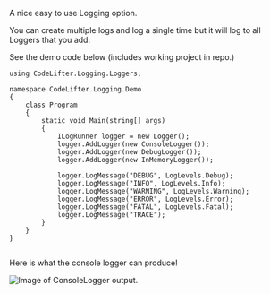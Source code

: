 ﻿A nice easy to use Logging option.

You can create multiple logs and log a single time but it will log to all Loggers that you add.

See the demo code below (includes working project in repo.)

```
using CodeLifter.Logging.Loggers;

namespace CodeLifter.Logging.Demo
{
    class Program
    {
        static void Main(string[] args)
        {
            ILogRunner logger = new Logger();
            logger.AddLogger(new ConsoleLogger());
            logger.AddLogger(new DebugLogger());
            logger.AddLogger(new InMemoryLogger());

            logger.LogMessage("DEBUG", LogLevels.Debug);
            logger.LogMessage("INFO", LogLevels.Info);
            logger.LogMessage("WARNING", LogLevels.Warning);
            logger.LogMessage("ERROR", LogLevels.Error);
            logger.LogMessage("FATAL", LogLevels.Fatal);
            logger.LogMessage("TRACE");
        }
    }
}


```

Here is what the console logger can produce!

![Image of ConsoleLogger output.](https://github.com/CodeLifterIO/CodeLifter.Logging/blob/master/LogDemoScreen.png?raw=true)
